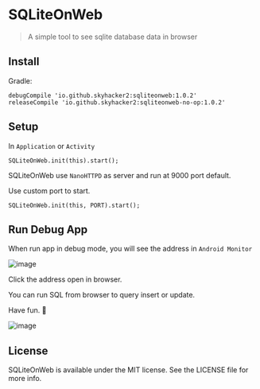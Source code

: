 # SQLiteOnWeb
> A simple tool to see sqlite database data in browser

## Install 

Gradle:

```
debugCompile 'io.github.skyhacker2:sqliteonweb:1.0.2'
releaseCompile 'io.github.skyhacker2:sqliteonweb-no-op:1.0.2'
```

## Setup

In `Application` or `Activity`

```
SQLiteOnWeb.init(this).start();

```

SQLiteOnWeb use `NanoHTTPD` as server and run at 9000 port default.

Use custom port to start.

```
SQLiteOnWeb.init(this, PORT).start();
```

## Run Debug App

When run app in debug mode, you will see the address in `Android Monitor`

![image](./screenshots/1.png)

Click the address open in browser.

You can run SQL from browser to query insert or update.

Have fun. 🚀

![image](./screenshots/2.png)

## License

SQLiteOnWeb is available under the MIT license. See the LICENSE file for more info.
